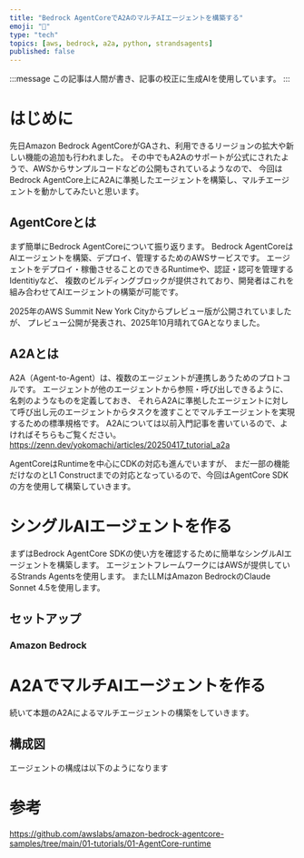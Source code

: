 ```yaml
---
title: "Bedrock AgentCoreでA2AのマルチAIエージェントを構築する"
emoji: "🌉"
type: "tech"
topics: [aws, bedrock, a2a, python, strandsagents]
published: false
---
```


:::message
この記事は人間が書き、記事の校正に生成AIを使用しています。
:::

# はじめに
先日Amazon Bedrock AgentCoreがGAされ、利用できるリージョンの拡大や新しい機能の追加も行われました。
その中でもA2Aのサポートが公式にされたようで、AWSからサンプルコードなどの公開もされているようなので、
今回はBedrock AgentCore上にA2Aに準拠したエージェントを構築し、マルチエージェントを動かしてみたいと思います。

## AgentCoreとは
まず簡単にBedrock AgentCoreについて振り返ります。
Bedrock AgentCoreはAIエージェントを構築、デプロイ、管理するためのAWSサービスです。
エージェントをデプロイ・稼働させることのできるRuntimeや、認証・認可を管理するIdentitiyなど、
複数のビルディングブロックが提供されており、開発者はこれを組み合わせてAIエージェントの構築が可能です。

2025年のAWS Summit New York Cityからプレビュー版が公開されていましたが、
プレビュー公開が発表され、2025年10月晴れてGAとなりました。

## A2Aとは
A2A（Agent-to-Agent）は、複数のエージェントが連携しあうためのプロトコルです。
エージェントが他のエージェントから参照・呼び出しできるように、名刺のようなものを定義しておき、
それらA2Aに準拠したエージェントに対して呼び出し元のエージェントからタスクを渡すことでマルチエージェントを実現するための標準規格です。
A2Aについては以前入門記事を書いているので、よければそちらもご覧ください。
https://zenn.dev/yokomachi/articles/20250417_tutorial_a2a

AgentCoreはRuntimeを中心にCDKの対応も進んでいますが、
まだ一部の機能だけなのとL1 Constructまでの対応となっているので、今回はAgentCore SDKの方を使用して構築していきます。


# シングルAIエージェントを作る
まずはBedrock AgentCore SDKの使い方を確認するために簡単なシングルAIエージェントを構築します。
エージェントフレームワークにはAWSが提供しているStrands Agentsを使用します。
またLLMはAmazon BedrockのClaude Sonnet 4.5を使用します。

## セットアップ

### Amazon Bedrock

### 


# A2AでマルチAIエージェントを作る
続いて本題のA2Aによるマルチエージェントの構築をしていきます。


## 構成図
エージェントの構成は以下のようになります


# 参考
https://github.com/awslabs/amazon-bedrock-agentcore-samples/tree/main/01-tutorials/01-AgentCore-runtime

